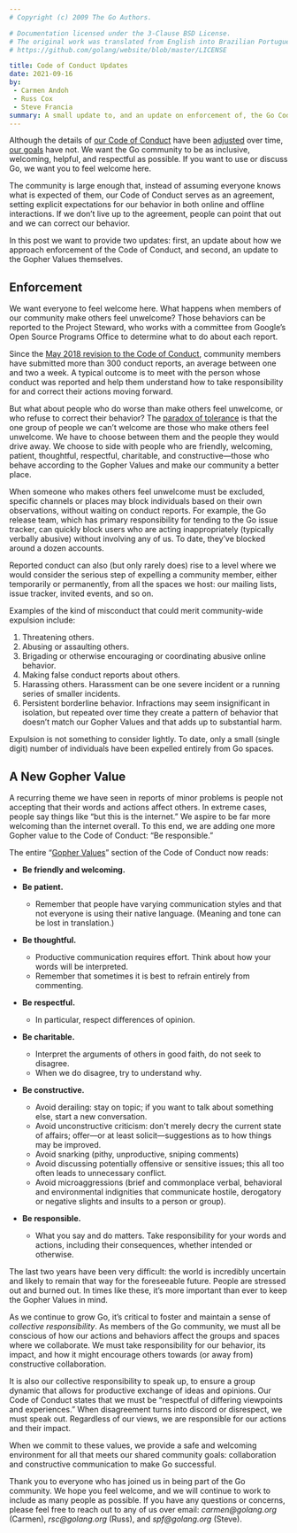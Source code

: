 ```yaml
---
# Copyright (c) 2009 The Go Authors.

# Documentation licensed under the 3-Clause BSD License.
# The original work was translated from English into Brazilian Portuguese.
# https://github.com/golang/website/blob/master/LICENSE

title: Code of Conduct Updates
date: 2021-09-16
by:
 - Carmen Andoh
 - Russ Cox
 - Steve Francia
summary: A small update to, and an update on enforcement of, the Go Code of Conduct
---
```


Although the details of [our Code of Conduct](/conduct) have been
[adjusted](/blog/conduct-2018) over time, [our goals](/blog/open-source#code-of-conduct) have not.
We want the Go community to be as inclusive, welcoming, helpful, and respectful as possible.
If you want to use or discuss Go, we want you to feel welcome here.

The community is large enough that,
instead of assuming everyone knows what is expected of them,
our Code of Conduct serves as an agreement,
setting explicit expectations for our behavior in both online and offline interactions.
If we don’t live up to the agreement,
people can point that out and we can correct our behavior.

In this post we want to provide two updates:
first, an update about how we approach enforcement of the Code of Conduct,
and second, an update to the Gopher Values themselves.

## Enforcement

We want everyone to feel welcome here.
What happens when members of our community make others feel unwelcome?
Those behaviors can be reported to the Project Steward,
who works with a committee from Google’s Open Source Programs Office
to determine what to do about each report.

Since the [May 2018 revision to the Code of Conduct](/blog/conduct-2018), community members have submitted more than 300 conduct reports,
an average between one and two a week.
A typical outcome is to meet with the person whose conduct was reported
and help them understand how to take responsibility for and correct their actions moving forward.

But what about people who do worse than make others feel unwelcome,
or who refuse to correct their behavior?
The [paradox of tolerance](https://en.wikipedia.org/wiki/Paradox_of_tolerance)
is that the one group of people we can’t welcome are those who make others feel unwelcome.
We have to choose between them and the people they would drive away.
We choose to side with people who are friendly, welcoming, patient, thoughtful,
respectful, charitable, and constructive—those who behave according to the Gopher Values
and make our community a better place.

When someone who makes others feel unwelcome must be excluded,
specific channels or places may block individuals based on their own observations,
without waiting on conduct reports.
For example, the Go release team,
which has primary responsibility for tending to the Go issue tracker,
can quickly block users who are acting inappropriately (typically verbally abusive)
without involving any of us. To date, they’ve blocked around a dozen accounts.

Reported conduct can also (but only rarely does) rise to a level
where we would consider the serious step of expelling a community member,
either temporarily or permanently, from all the spaces we host:
our mailing lists, issue tracker, invited events, and so on.

Examples of the kind of misconduct that could merit community-wide expulsion include:

1. Threatening others.
2. Abusing or assaulting others.
3. Brigading or otherwise encouraging or coordinating abusive online behavior.
4. Making false conduct reports about others.
5. Harassing others.
   Harassment can be one severe incident or a running series of smaller incidents.
6. Persistent borderline behavior.
   Infractions may seem insignificant in isolation,
   but repeated over time they create a pattern of behavior
   that doesn’t match our Gopher Values
   and that adds up to substantial harm.

Expulsion is not something to consider lightly.
To date, only a small (single digit) number of individuals
have been expelled entirely from Go spaces.

## A New Gopher Value

A recurring theme we have seen in reports of minor problems
is people not accepting that their words and actions affect others.
In extreme cases, people say things like “but this is the internet.”
We aspire to be far more welcoming than the internet overall.
To this end, we are adding one more Gopher value to the Code of Conduct:
“Be responsible.”

The entire “[Gopher Values](/conduct#values)”
section of the Code of Conduct now reads:

  - **Be friendly and welcoming.**

  - **Be patient.**
      - Remember that people have varying communication styles and that not
        everyone is using their native language.
        (Meaning and tone can be lost in translation.)

  - **Be thoughtful.**
      - Productive communication requires effort.
        Think about how your words will be interpreted.
      - Remember that sometimes it is best to refrain entirely from commenting.

  - **Be respectful.**
      - In particular, respect differences of opinion.

  - **Be charitable.**
      - Interpret the arguments of others in good faith, do not seek to disagree.
      - When we do disagree, try to understand why.

  - **Be constructive.**
      - Avoid derailing: stay on topic; if you want to talk about something else,
        start a new conversation.
      - Avoid unconstructive criticism: don't merely decry the current state of affairs;
        offer—or at least solicit—suggestions as to how things may be improved.
      - Avoid snarking (pithy, unproductive, sniping comments)
      - Avoid discussing potentially offensive or sensitive issues;
        this all too often leads to unnecessary conflict.
      - Avoid microaggressions (brief and commonplace verbal, behavioral and
        environmental indignities that communicate hostile, derogatory or negative
        slights and insults to a person or group).

  - **Be responsible.**
      - What you say and do matters.
        Take responsibility for your words and actions, including their consequences,
        whether intended or otherwise.

The last two years have been very difficult:
the world is incredibly uncertain and likely to remain that way for the foreseeable future.
People are stressed out and burned out.
In times like these, it’s more important than ever to keep the Gopher Values in mind.

As we continue to grow Go, it’s critical to foster and maintain a sense of _collective responsibility_.
As members of the Go community, we must all be conscious
of how our actions and behaviors affect the groups and spaces where we collaborate.
We must take responsibility for our behavior, its impact,
and how it might encourage others towards (or away from) constructive collaboration.

It is also our collective responsibility to speak up, to ensure a group dynamic
that allows for productive exchange of ideas and opinions.
Our Code of Conduct states that we must be “respectful of differing viewpoints and experiences.”
When disagreement turns into discord or disrespect, we must speak out.
Regardless of our views, we are responsible for our actions and their impact.

When we commit to these values,
we provide a safe and welcoming environment for all that meets our shared community goals:
collaboration and constructive communication to make Go successful.

Thank you to everyone who has joined us in being part of the Go community.
We hope you feel welcome, and we will continue to work
to include as many people as possible.
If you have any questions or concerns,
please feel free to reach out to any of us over email:
_carmen@golang.org_ (Carmen),
_rsc@golang.org_ (Russ),
and
_spf@golang.org_ (Steve).
